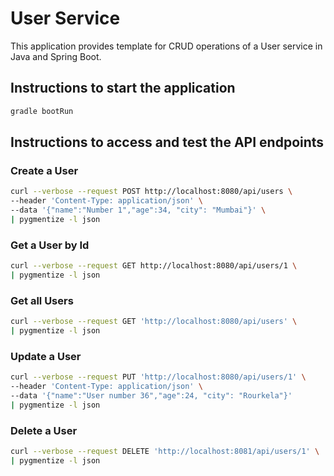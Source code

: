 # User Service

This application provides template for CRUD operations of a User service in Java
and Spring Boot.

## Instructions to start the application

```sh
gradle bootRun
```

## Instructions to access and test the API endpoints

### Create a User

```sh
curl --verbose --request POST http://localhost:8080/api/users \
--header 'Content-Type: application/json' \
--data '{"name":"Number 1","age":34, "city": "Mumbai"}' \
| pygmentize -l json
```

### Get a User by Id

```sh
curl --verbose --request GET http://localhost:8080/api/users/1 \
| pygmentize -l json
```

### Get all Users

```sh
curl --verbose --request GET 'http://localhost:8080/api/users' \
| pygmentize -l json
```

### Update a User

```sh
curl --verbose --request PUT 'http://localhost:8080/api/users/1' \
--header 'Content-Type: application/json' \
--data '{"name":"User number 36","age":24, "city": "Rourkela"}'
| pygmentize -l json
```

### Delete a User

```sh
curl --verbose --request DELETE 'http://localhost:8081/api/users/1' \
| pygmentize -l json
```
